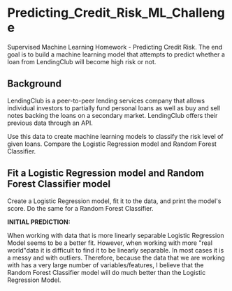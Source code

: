# Predicting_Credit_Risk_ML_Challenge
Supervised Machine Learning Homework - Predicting Credit Risk. The end goal is to build a machine learning model that attempts to predict whether a loan from LendingClub will become high risk or not. 

## Background

LendingClub is a peer-to-peer lending services company that allows individual investors to partially fund personal loans as well as buy and sell notes backing the loans on a secondary market. LendingClub offers their previous data through an API.

Use this data to create machine learning models to classify the risk level of given loans. Compare the Logistic Regression model and Random Forest Classifier.

## Fit a Logistic Regression model and Random Forest Classifier model

Create a Logistic Regression model, fit it to the data, and print the model's score. Do the same for a Random Forest Classifier. 

**INITIAL PREDICTION:** 

When working with data that is more linearly separable Logistic Regression Model seems to be a better fit. However, when working with more "real world"data it is difficult to find it to be linearly separable. In most cases it is a messy and with outliers.  Therefore, because the data that we are working with has a very large number of variables/features, I  believe that the Random Forest Classifier model will do much better than the  Logistic Regression Model. 


